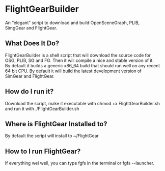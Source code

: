 # FlightGearBuilder
An “elegant” script to download and build OpenSceneGraph, PLIB, SimgGear and FlightGear.
## What Does It Do?
FlightGearBuilder is a shell script that will download the source code for OSG, PLIB, SG and FG.
Then it will compile a nice and stable version of it.
By default it builds a generic x86_64 build that should run well on any recent 64 bit CPU.
By default it will build the latest development version of SimGear and FlightGear.
## How do I run it?
Download the script, make it executable with chmod +x FlightGearBuilder.sh and run it with ./FlightGearBuilder.sh
## Where is FlightGear Installed to?
By default the script will install to ~/FlightGear
## How to I run FlightGear?
If everything wel well, you can type fgfs in the terminal or fgfs --launcher.
